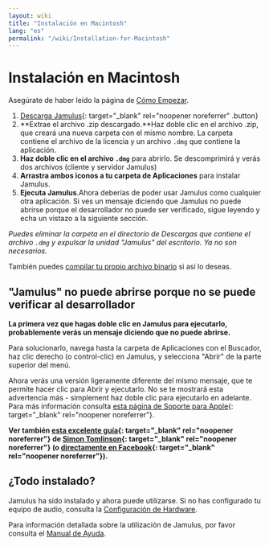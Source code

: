 ```yaml
---
layout: wiki
title: "Instalación en Macintosh"
lang: "es"
permalink: "/wiki/Installation-for-Macintosh"
---
```


# Instalación en Macintosh

Asegúrate de haber leído la página de [Cómo Empezar](Getting-Started).

1. [Descarga Jamulus](https://sourceforge.net/projects/llcon/files/latest/download){: target="_blank" rel="noopener noreferrer" .button}
1. **Extrae el archivo .zip descargado.**Haz doble clic en el archivo .zip, que creará una nueva carpeta con el mismo nombre. La carpeta contiene el archivo de la licencia y un archivo `.dmg` que contiene la aplicación.
1. **Haz doble clic en el archivo `.dmg`** para abrirlo. Se descomprimirá y verás dos archivos (cliente y servidor Jamulus)
1. **Arrastra ambos iconos a tu carpeta de Aplicaciones** para instalar Jamulus.
1. **Ejecuta Jamulus**.Ahora deberías de poder usar Jamulus como cualquier otra aplicación. Si ves un mensaje diciendo que Jamulus no puede abrirse porque el desarrollador no puede ser verificado, sigue leyendo y echa un vistazo a la siguiente sección.

_Puedes eliminar la carpeta en el directorio de Descargas que contiene el archivo `.dmg` y expulsar la unidad "Jamulus" del escritorio. Ya no son necesarios._

También puedes [compilar tu propio archivo binario](Compiling) si así lo deseas.

## "Jamulus" no puede abrirse porque no se puede verificar al desarrollador

**La primera vez que hagas doble clic en Jamulus para ejecutarlo, probablemente verás un mensaje diciendo que no puede abrirse.**

Para solucionarlo, navega hasta la carpeta de Aplicaciones con el Buscador, haz clic derecho (o control-clic) en Jamulus, y selecciona "Abrir" de la parte superior del menú.

Ahora verás una versión ligeramente diferente del mismo mensaje, que te permite hacer clic para Abrir y ejecutarlo. No se te mostrará esta advertencia más - simplement haz doble clic para ejecutarlo en adelante.
Para más información consulta [esta página de Soporte para Apple](https://support.apple.com/en-gb/guide/mac-help/mh40616/mac){: target="_blank" rel="noopener noreferrer"}.

**Ver también [esta excelente guía](http://web.archive.org/web/20200406181452/https://www.facebook.com/notes/jamulus-online-musicianssingers-jamming/idiots-guide-to-jamulus-app/510044532903831/){: target="_blank" rel="noopener noreferrer"} de [Simon Tomlinson](https://www.facebook.com/simon.james.tomlinson?eid=ARBQoY3KcZAtS3pGdLJuqvQTeRSOo4gHdQZT7nNzOt1oPMGgZ4_3GERe-rOyH5PxsSHVYYXjWwcqd71a){: target="_blank" rel="noopener noreferrer"} (o [directamente en Facebook](https://www.facebook.com/notes/jamulus-online-musicianssingers-jamming/idiots-guide-to-jamulus-app/510044532903831/){: target="_blank" rel="noopener noreferrer"}).**

## ¿Todo instalado?

Jamulus ha sido instalado y ahora puede utilizarse. Si no has configurado tu equipo de audio, consulta la [Configuración de Hardware](Hardware-Setup).

Para información detallada sobre la utilización de Jamulus, por favor consulta el [Manual de Ayuda](https://github.com/corrados/jamulus/blob/master/src/res/homepage/manual.md).
